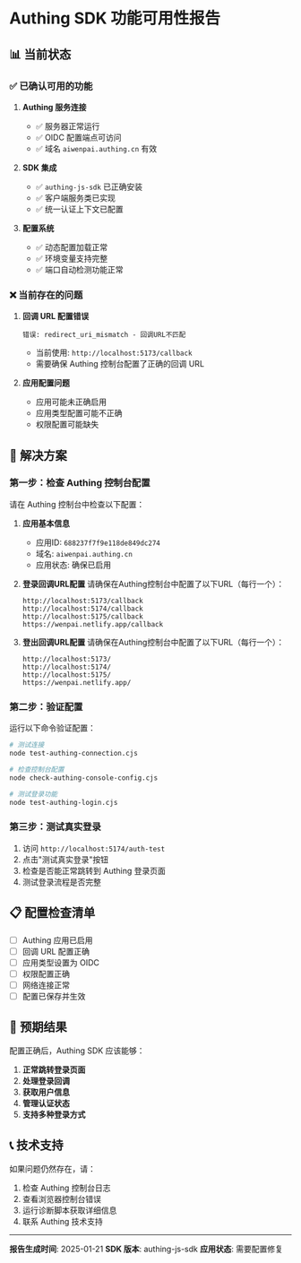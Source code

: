 # Authing SDK 功能可用性报告

## 📊 当前状态

### ✅ 已确认可用的功能

1. **Authing 服务连接**
   - ✅ 服务器正常运行
   - ✅ OIDC 配置端点可访问
   - ✅ 域名 `aiwenpai.authing.cn` 有效

2. **SDK 集成**
   - ✅ `authing-js-sdk` 已正确安装
   - ✅ 客户端服务类已实现
   - ✅ 统一认证上下文已配置

3. **配置系统**
   - ✅ 动态配置加载正常
   - ✅ 环境变量支持完整
   - ✅ 端口自动检测功能正常

### ❌ 当前存在的问题

1. **回调 URL 配置错误**
   ```
   错误: redirect_uri_mismatch - 回调URL不匹配
   ```
   - 当前使用: `http://localhost:5173/callback`
   - 需要确保 Authing 控制台配置了正确的回调 URL

2. **应用配置问题**
   - 应用可能未正确启用
   - 应用类型配置可能不正确
   - 权限配置可能缺失

## 🔧 解决方案

### 第一步：检查 Authing 控制台配置

请在 Authing 控制台中检查以下配置：

1. **应用基本信息**
   - 应用ID: `688237f7f9e118de849dc274`
   - 域名: `aiwenpai.authing.cn`
   - 应用状态: 确保已启用

2. **登录回调URL配置**
   请确保在Authing控制台中配置了以下URL（每行一个）：
   ```
   http://localhost:5173/callback
   http://localhost:5174/callback
   http://localhost:5175/callback
   https://wenpai.netlify.app/callback
   ```

3. **登出回调URL配置**
   请确保在Authing控制台中配置了以下URL（每行一个）：
   ```
   http://localhost:5173/
   http://localhost:5174/
   http://localhost:5175/
   https://wenpai.netlify.app/
   ```

### 第二步：验证配置

运行以下命令验证配置：

```bash
# 测试连接
node test-authing-connection.cjs

# 检查控制台配置
node check-authing-console-config.cjs

# 测试登录功能
node test-authing-login.cjs
```

### 第三步：测试真实登录

1. 访问 `http://localhost:5174/auth-test`
2. 点击"测试真实登录"按钮
3. 检查是否能正常跳转到 Authing 登录页面
4. 测试登录流程是否完整

## 📋 配置检查清单

- [ ] Authing 应用已启用
- [ ] 回调 URL 配置正确
- [ ] 应用类型设置为 OIDC
- [ ] 权限配置正确
- [ ] 网络连接正常
- [ ] 配置已保存并生效

## 🚀 预期结果

配置正确后，Authing SDK 应该能够：

1. **正常跳转登录页面**
2. **处理登录回调**
3. **获取用户信息**
4. **管理认证状态**
5. **支持多种登录方式**

## 📞 技术支持

如果问题仍然存在，请：

1. 检查 Authing 控制台日志
2. 查看浏览器控制台错误
3. 运行诊断脚本获取详细信息
4. 联系 Authing 技术支持

---

**报告生成时间**: 2025-01-21
**SDK 版本**: authing-js-sdk
**应用状态**: 需要配置修复 